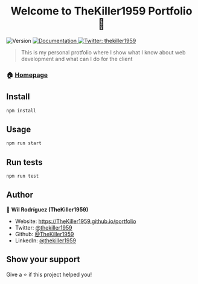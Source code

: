 <h1 align="center">Welcome to TheKiller1959 Portfolio 👋</h1>
<p>
  <img alt="Version" src="https://img.shields.io/badge/version-0.1.0-blue.svg?cacheSeconds=2592000" />
  <a href="https://github.com/TheKiller1959/portfolio" target="_blank">
    <img alt="Documentation" src="https://img.shields.io/badge/documentation-yes-brightgreen.svg" />
  </a>
  <a href="https://twitter.com/thekiller1959" target="_blank">
    <img alt="Twitter: thekiller1959" src="https://img.shields.io/twitter/follow/thekiller1959.svg?style=social" />
  </a>
</p>

> This is my personal protfolio where I show what I know about web development and what can I do for the client

### 🏠 [Homepage](https://TheKiller1959.github.io/portfolio)

## Install

```sh
npm install
```

## Usage

```sh
npm run start
```

## Run tests

```sh
npm run test
```

## Author

👤 **Wil Rodríguez (TheKiller1959)**

* Website: https://TheKiller1959.github.io/portfolio
* Twitter: [@thekiller1959](https://twitter.com/thekiller1959)
* Github: [@TheKiller1959](https://github.com/TheKiller1959)
* LinkedIn: [@thekiller1959](https://linkedin.com/in/thekiller1959)

## Show your support

Give a ⭐️ if this project helped you!
